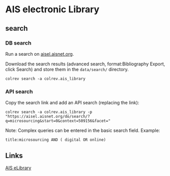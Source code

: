 # AIS electronic Library

## search

### DB search

Run a search on [aisel.aisnet.org](https://aisel.aisnet.org/).

Download the search results (advanced search, format:Bibliography Export, click Search) and store them in the `data/search/` directory.

```
colrev search -a colrev.ais_library
```

### API search

Copy the search link and add an API search (replacing the link):

```
colrev search -a colrev.ais_library -p "https://aisel.aisnet.org/do/search/?q=microsourcing&start=0&context=509156&facet="
```

Note: Complex queries can be entered in the basic search field. Example:

```
title:microsourcing AND ( digital OR online)
```

## Links

[AIS eLibrary](https://aisel.aisnet.org/)
